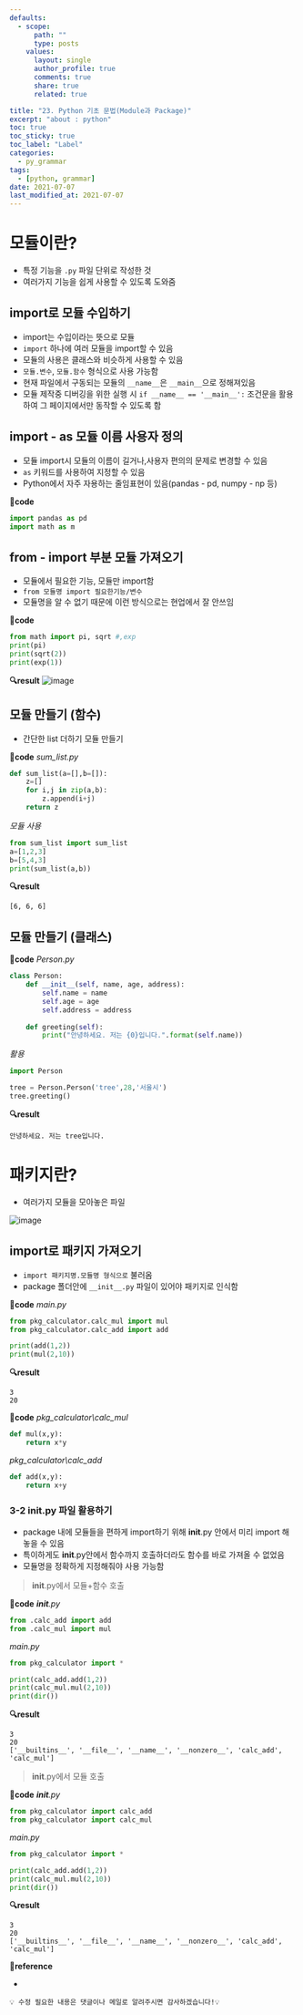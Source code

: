 ```yaml
---
defaults:
  - scope:
      path: ""
      type: posts
    values:
      layout: single
      author_profile: true
      comments: true
      share: true
      related: true

title: "23. Python 기초 문법(Module과 Package)"
excerpt: "about : python"
toc: true
toc_sticky: true
toc_label: "Label"
categories:
  - py_grammar
tags:
  - [python, grammar]
date: 2021-07-07
last_modified_at: 2021-07-07
---
```


# 모듈이란?

- 특정 기능을 `.py` 파일 단위로 작성한 것
- 여러가지 기능을 쉽게 사용할 수 있도록 도와줌

## import로 모듈 수입하기

- import는 수입이라는 뜻으로 모듈
- `import` 하나에 여러 모듈을 import할 수 있음
- 모듈의 사용은 클래스와 비슷하게 사용할 수 있음
- `모듈.변수`, `모듈.함수` 형식으로 사용 가능함
- 현재 파일에서 구동되는 모듈의 `__name__`은 `__main__`으로 정해져있음
- 모듈 제작중 디버깅을 위한 실행 시 `if __name__ == '__main__':` 조건문을 활용하여 그 페이지에서만 동작할 수 있도록 함

## import - as 모듈 이름 사용자 정의

- 모듈 import시 모듈의 이름이 길거나,사용자 편의의 문제로 변경할 수 있음
- `as` 키워드를 사용하여 지정할 수 있음
- Python에서 자주 자용하는 줄임표현이 있음(pandas - pd, numpy - np 등)

**📰code**
```python
import pandas as pd
import math as m
```

## from - import 부분 모듈 가져오기

- 모듈에서 필요한 기능, 모듈만 import함
- `from 모듈명 import 필요한기능/변수`
- 모듈명을 알 수 없기 때문에 이런 방식으로는 현업에서 잘 안쓰임

**📰code**
```python
from math import pi, sqrt #,exp
print(pi)
print(sqrt(2))
print(exp(1))
```
**🔍result** 
![image](https://user-images.githubusercontent.com/77658029/124564301-e3da2480-de7b-11eb-9782-c0acca006c0d.png)

## 모듈 만들기 (함수)

- 간단한 list 더하기 모듈 만들기  

**📰code**
*sum_list.py*
```python 
def sum_list(a=[],b=[]):
    z=[]
    for i,j in zip(a,b):
        z.append(i+j)
    return z
```
*모듈 사용*
```python
from sum_list import sum_list
a=[1,2,3]
b=[5,4,3]
print(sum_list(a,b))
```
**🔍result**
```
[6, 6, 6]
```

## 모듈 만들기 (클래스)

**📰code**
*Person.py*
```python
class Person:
    def __init__(self, name, age, address):
        self.name = name
        self.age = age
        self.address = address
        
    def greeting(self):
        print("안녕하세요. 저는 {0}입니다.".format(self.name))
```
*활용*
```python
import Person

tree = Person.Person('tree',28,'서울시')
tree.greeting()
```
**🔍result**
```
안녕하세요. 저는 tree입니다.
```

# 패키지란?

- 여러가지 모듈을 모아놓은 파일

![image](https://user-images.githubusercontent.com/77658029/124778436-f2a80080-df7b-11eb-8e32-b018a497304d.png)

## import로 패키지 가져오기

- `import 패키지명.모듈명 형식으로` 불러옴
- package 폴더안에 `__init__.py` 파일이 있어야 패키지로 인식함

**📰code**
*main.py*
```python
from pkg_calculator.calc_mul import mul
from pkg_calculator.calc_add import add

print(add(1,2))
print(mul(2,10))
```
**🔍result**
``` 
3  
20
```

**📰code**
*pkg_calculator\calc_mul*
```python
def mul(x,y):
    return x*y
```

*pkg_calculator\calc_add*
```python
def add(x,y):
    return x+y
```

### 3-2 __init__.py 파일 활용하기

- package 내에 모듈들을 편하게 import하기 위해 __init__.py 안에서 미리 import 해놓을 수 있음
- 특이하게도 __init__.py안에서 함수까지 호출하더라도 함수를 바로 가져올 수 없었음
- 모듈명을 정확하게 지정해줘야 사용 가능함

> __init__.py에서 모듈+함수 호출

**📰code**
*__init__.py*
```python
from .calc_add import add
from .calc_mul import mul
```
*main.py*
```python
from pkg_calculator import *

print(calc_add.add(1,2))
print(calc_mul.mul(2,10))
print(dir())
```
**🔍result**
```
3  
20  
['__builtins__', '__file__', '__name__', '__nonzero__', 'calc_add', 'calc_mul']
```

> __init__.py에서 모듈 호출

**📰code**
*__init__.py*
```python
from pkg_calculator import calc_add
from pkg_calculator import calc_mul
```

*main.py*
```python
from pkg_calculator import *

print(calc_add.add(1,2))
print(calc_mul.mul(2,10))
print(dir())
```
**🔍result**
```  
3  
20  
['__builtins__', '__file__', '__name__', '__nonzero__', 'calc_add', 'calc_mul']
```


**📌reference**
- []()


```
💡 수정 필요한 내용은 댓글이나 메일로 알려주시면 감사하겠습니다!💡 
```